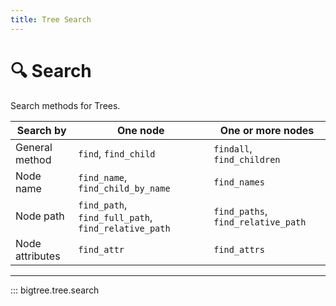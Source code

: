 ```yaml
---
title: Tree Search
---
```


# 🔍 Search

Search methods for Trees.

| Search by           | One node                                            | One or more nodes                  |
|---------------------|-----------------------------------------------------|------------------------------------|
| General method      | `find`, `find_child`                                | `findall`, `find_children`         |
| Node name           | `find_name`, `find_child_by_name`                   | `find_names`                       |
| Node path           | `find_path`, `find_full_path`, `find_relative_path` | `find_paths`, `find_relative_path` |
| Node attributes     | `find_attr`                                         | `find_attrs`                       |

-----

::: bigtree.tree.search
